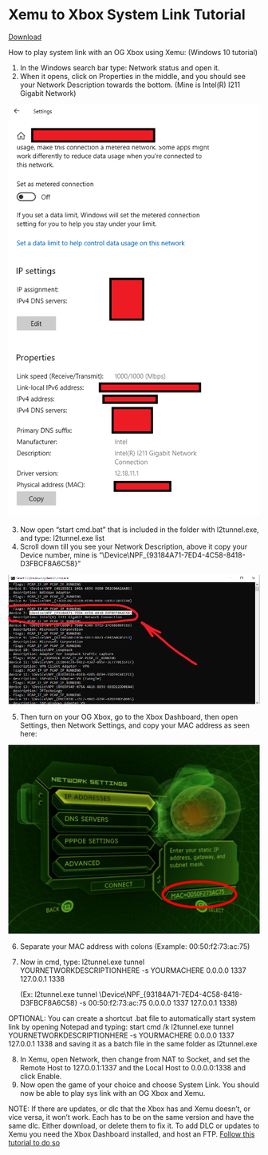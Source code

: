 # Xemu to Xbox System Link Tutorial

[Download](https://github.com/WIFIDarthMaul/Xemu-to-Xbox-System-Link-Tutorial/raw/main/Xemu%20to%20Xbox%20Sys%20Link%20Guide%20(with%20l2tunnel).zip)

How to play system link with an OG Xbox using Xemu:
(Windows 10 tutorial)

1.	In the Windows search bar type: Network status and open it.
2.	When it opens, click on Properties in the middle, and you should see your Network Description towards the bottom. (Mine is Intel(R) I211 Gigabit Network)

![Screenshot](tut1.png)

3.	Now open “start cmd.bat” that is included in the folder with l2tunnel.exe, and type: l2tunnel.exe list
4.	Scroll down till you see your Network Description, above it copy your Device number, mine is “\Device\NPF_{93184A71-7ED4-4C58-8418-D3FBCF8A6C58}”

![Screenshot](tut2.png)
 
5.	Then turn on your OG Xbox, go to the Xbox Dashboard, then open Settings, then Network Settings, and copy your MAC address as seen here:

![Screenshot](tut3.png)

6.	Separate your MAC address with colons (Example: 00:50:f2:73:ac:75)
7.	Now in cmd, type: l2tunnel.exe tunnel YOURNETWORKDESCRIPTIONHERE -s YOURMACHERE 0.0.0.0 1337 127.0.0.1 1338

      (Ex: l2tunnel.exe tunnel \Device\NPF_{93184A71-7ED4-4C58-8418-D3FBCF8A6C58} -s 00:50:f2:73:ac:75 0.0.0.0 1337 127.0.0.1 1338)

OPTIONAL:
	You can create a shortcut .bat file to automatically start system link by opening Notepad and typing: start cmd /k l2tunnel.exe tunnel YOURNETWORKDESCRIPTIONHERE -s YOURMACHERE 0.0.0.0 1337 127.0.0.1 1338 and saving it as a batch file in the same folder as l2tunnel.exe

8.	In Xemu, open Network, then change from NAT to Socket, and set the Remote Host to 127.0.0.1:1337 and the Local Host to 0.0.0.0:1338 and click Enable.
9.	Now open the game of your choice and choose System Link. You should now be able to play sys link with an OG Xbox and Xemu.

NOTE:
If there are updates, or dlc that the Xbox has and Xemu doesn’t, or vice versa, it won’t work. Each has to be on the same version and have the same dlc. Either download, or delete them to fix it. To add DLC or updates to Xemu you need the Xbox Dashboard installed, and host an FTP. [Follow this tutorial to do so](https://youtu.be/RdnhiXPdlgE)
